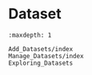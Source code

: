 # Dataset  <!-- This is the sidebar title -->

```{toctree}
:maxdepth: 1

Add_Datasets/index
Manage_Datasets/index
Exploring_Datasets
```
